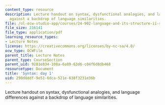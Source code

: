 ```yaml
---
content_type: resource
description: Lecture handout on syntax, dysfunctional analogies, and language differences
  against a backdrop of language similarities.
file: /ol-ocw-studio-app/courses/24-902-language-and-its-structure-ii-syntax-fall-2003/290d8ddf9e516dca521e638f3231e36b_class_1_handout.pdf
file_size: 216141
file_type: application/pdf
learning_resource_types:
- Lecture Notes
license: https://creativecommons.org/licenses/by-nc-sa/4.0/
ocw_type: OCWFile
parent_title: Lecture Notes
parent_type: CourseSection
parent_uid: 9281e834-108a-6a89-63d6-c04f6d8db468
resourcetype: Document
title: 'Syntax: day 1'
uid: 290d8ddf-9e51-6dca-521e-638f3231e36b
---
```

Lecture handout on syntax, dysfunctional analogies, and language differences against a backdrop of language similarities.